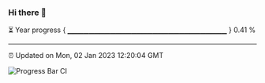 ### Hi there 👋

⏳ Year progress { ▁▁▁▁▁▁▁▁▁▁▁▁▁▁▁▁▁▁▁▁▁▁▁▁▁▁▁▁▁▁ } 0.41 %

---

⏰ Updated on Mon, 02 Jan 2023 12:20:04 GMT

![Progress Bar CI](https://github.com/liununu/liununu/workflows/Progress%20Bar%20CI/badge.svg)
